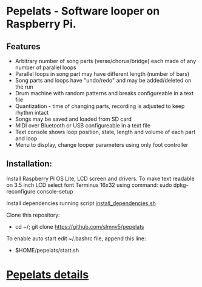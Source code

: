 # Pepelats - Software looper on Raspberry Pi.

## Features

- Arbitrary number of song parts (verse/chorus/bridge) each made of any number of parallel loops
- Parallel loops in song part may have different length (number of bars)
- Song parts and loops have "undo/redo" and may be added/deleted on the run
- Drum machine with random patterns and breaks configureable in a text file
- Quantization - time of changing parts, recording is adjusted to keep rhythm intact
- Songs may be saved and loaded from SD card
- MIDI over Bluetooth or USB configureable in a text file
- Text console shows loop position, state, length and volume of each part and loop
- Menu to display, change looper parameters using only foot controller

## Installation:

Install Raspberry Pi OS Lite, LCD screen and drivers. To make text readable on 3.5 inch LCD select font Terminus 16x32
using command: sudo dpkg-reconfigure console-setup

Install dependencies running script [install_dependencies.sh](etc/scripts/install_dependencies.sh)

Clone this repository:

- cd ~/; git clone https://github.com/slmnv5/pepelats

To enable auto start edit ~/.bashrc file, append this line:

- $HOME/pepelats/start.sh

# [Pepelats details](./Details.md)
